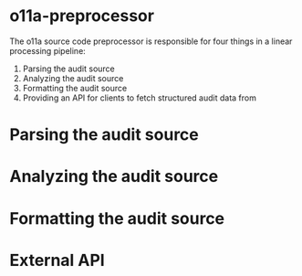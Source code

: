 # o11a-preprocessor
The o11a source code preprocessor is responsible for four things in a linear processing pipeline:

1. Parsing the audit source
2. Analyzing the audit source
3. Formatting the audit source
4. Providing an API for clients to fetch structured audit data from

# Parsing the audit source

# Analyzing the audit source

# Formatting the audit source

# External API
